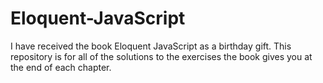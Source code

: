 # Eloquent-JavaScript
I have received the book Eloquent JavaScript as a birthday gift. This repository is for all of the solutions to the exercises the book gives you at the end of each chapter.
